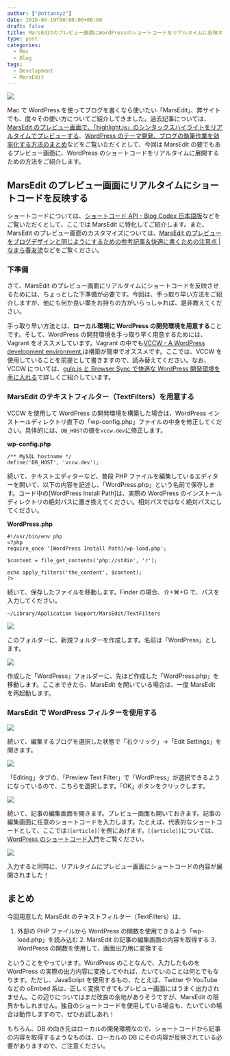 ```yaml
---
author: ["@ottanxyz"]
date: 2016-04-19T00:00:00+00:00
draft: false
title: MarsEditのプレビュー画面にWordPressのショートコードをリアルタイムに反映する
type: post
categories:
  - Mac
  - Blog
tags:
  - Development
  - MarsEdit
---
```


![](160429-5723685638ac2.png)

Mac で WordPress を使ってブログを書くなら使いたい「MarsEdit」、弊サイトでも、度々その使い方についてご紹介してきました。過去記事については、[MarsEdit のプレビュー画面で、「highlight.js」のシンタックスハイライトをリアルタイムでプレビューする](/posts/2016/04/marsedit-preview-syntax-highlight-6853/)、[WordPress のテーマ開発、ブログの執筆作業を効率化する方法のまとめ](/posts/2014/12/efficiency-blog-736/)などをご覧いただくとして、今回は MarsEdit の要でもあるプレビュー画面に、WordPress のショートコードをリアルタイムに展開するための方法をご紹介します。

## MarsEdit のプレビュー画面にリアルタイムにショートコードを反映する

ショートコードについては、[ショートコード API - Blog Codex 日本語版](https://wpdocs.osdn.jp/ショートコード_API)などをご覧いただくとして、ここでは MarsEdit に特化してご紹介します。また、MarsEdit のプレビュー画面のカスタマイズについては、[MarsEdit のプレビューをブログデザインと同じようにするための参考記事＆快適に書くための注意点 | なまら春友流](https://harutomo-ryu.com/archives/2012-09-02/132614.html)などをご覧ください。

### 下準備

さて、MarsEdit のプレビュー画面にリアルタイムにショートコードを反映させるためには、ちょっとした下準備が必要です。今回は、手っ取り早い方法をご紹介しますが、他にも何か良い案をお持ちの方がいらっしゃれば、是非教えてください。

手っ取り早い方法とは、**ローカル環境に WordPress の開発環境を用意する**ことです。そして、WordPress の開発環境を手っ取り早く用意するためには、Vagrant をオススメしています。Vagrant の中でも[VCCW - A WordPress development environment.](http://vccw.cc/)は構築が簡単でオススメです。ここでは、VCCW を使用していることを前提として書きますので、読み替えてください。なお、VCCW については、[gulp.js と Browser Sync で快適な WordPress 開発環境を手に入れる](/posts/2014/09/gulp-browser-sync-476/)で詳しくご紹介しています。

### MarsEdit のテキストフィルター（TextFilters）を用意する

VCCW を使用して WordPress の開発環境を構築した場合は、WordPress インストールディレクトリ直下の「wp-config.php」ファイルの中身を修正してください。具体的には、`DB_HOST`の値を`vccw.dev`に修正します。

**wp-config.php**

    /** MySQL hostname */
    define('DB_HOST', 'vccw.dev');

続いて、テキストエディターなど、普段 PHP ファイルを編集しているエディターを開いて、以下の内容を記述し、「WordPress.php」という名前で保存します。コード中の[WordPress Install Path]は、実際の WordPress のインストールディレクトリの絶対パスに置き換えてください。相対パスではなく絶対パスにしてください。

**WordPress.php**

    #!/usr/bin/env php
    <?php
    require_once '[WordPress Install Path]/wp-load.php';

    $content = file_get_contents('php://stdin', 'r');

    echo apply_filters('the_content', $content);
    ?>

続いて、保存したファイルを移動します。Finder の場合、⇧+⌘+G で、パスを入力してください。

    ~/Library/Application Support/MarsEdit/TextFilters

![](160429-5723685a6e659.png)

このフォルダーに、新規フォルダーを作成します。名前は「WordPress」とします。

![](160429-572368651ed73.png)

作成した「WordPress」フォルダーに、先ほど作成した「WordPress.php」を移動します。ここまできたら、MarsEdit を開いている場合は、一度 MarsEdit を再起動します。

### MarsEdit で WordPress フィルターを使用する

![](160429-5723686e73d46.png)

続いて、編集するブログを選択した状態で「右クリック」→「Edit Settings」を開きます。

![](160429-57236872948eb.png)

「Editing」タブの、「Preview Text Filter」で「WordPress」が選択できるようになっているので、こちらを選択します。「OK」ボタンをクリックします。

![](160429-57236877184de.png)

続いて、記事の編集画面を開きます。プレビュー画面も開いておきます。記事の編集画面に任意のショートコードを入力します。たとえば、代表的なショートコードとして、ここでは`[[article]]`を例にあげます。`[[article]]`については、[WordPress のショートコード入門](/posts/2016/04/wordpress-shortcode-getting-start-6855/)をご覧ください。

![](160429-5723687ae46ae.png)

入力すると同時に、リアルタイムにプレビュー画面にショートコードの内容が展開されました！

## まとめ

今回用意した MarsEdit のテキストフィルター（TextFilters）は、

1. 外部の PHP ファイルから WordPress の関数を使用できるよう「wp-load.php」を読み込む 2. MarsEdit の記事の編集画面の内容を取得する 3. WordPress の関数を使用して、画面出力用に変換する

ということをやっています。WordPress のことなんで、入力したものを WordPress の実際の出力内容に変換してやれば、たいていのことは何とでもなります。ただし、JavaScript を使用するもの、たとえば、Twitter や YouTube などの oEmbed 系は、正しく変換できてもプレビュー画面にはうまく出力されません。この辺りについてはまだ改良の余地がありそうですが、MarsEdit の限界かもしれません。独自のショートコードを使用している場合も、たいていの場合は動作しますので、ぜひお試しあれ！

もちろん、DB の向き先はローカルの開発環境なので、ショートコードから記事の内容を取得するようなものは、ローカルの DB にその内容が反映されている必要がありますので、ご注意ください。
